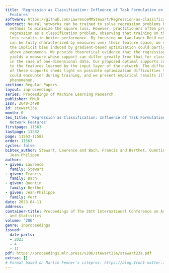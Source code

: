```yaml
---
title: 'Regression as Classification: Influence of Task Formulation on Neural Network
  Features'
software: https://github.com/LawrenceMMStewart/Regression-as-Classification
abstract: Neural networks can be trained to solve regression problems by using gradient-based
  methods to minimize the square loss. However, practitioners often prefer to reformulate
  regression as a classification problem, observing that training on the cross entropy
  loss results in better performance. By focusing on two-layer ReLU networks, which
  can be fully characterized by measures over their feature space, we explore how
  the implicit bias induced by gradient-based optimization could partly explain the
  above phenomenon. We provide theoretical evidence that the regression formulation
  yields a measure whose support can differ greatly from that for classification,
  in the case of one-dimensional data. Our proposed optimal supports correspond directly
  to the features learned by the input layer of the network. The different nature
  of these supports sheds light on possible optimization difficulties the square loss
  could encounter during training, and we present empirical results illustrating this
  phenomenon.
section: Regular Papers
layout: inproceedings
series: Proceedings of Machine Learning Research
publisher: PMLR
issn: 2640-3498
id: stewart23a
month: 0
tex_title: 'Regression as Classification: Influence of Task Formulation on Neural
  Network Features'
firstpage: 11563
lastpage: 11582
page: 11563-11582
order: 11563
cycles: false
bibtex_author: Stewart, Lawrence and Bach, Francis and Berthet, Quentin and Vert,
  Jean-Philippe
author:
- given: Lawrence
  family: Stewart
- given: Francis
  family: Bach
- given: Quentin
  family: Berthet
- given: Jean-Philippe
  family: Vert
date: 2023-04-11
address:
container-title: Proceedings of The 26th International Conference on Artificial Intelligence
  and Statistics
volume: '206'
genre: inproceedings
issued:
  date-parts:
  - 2023
  - 4
  - 11
pdf: https://proceedings.mlr.press/v206/stewart23a/stewart23a.pdf
extras: []
# Format based on Martin Fenner's citeproc: https://blog.front-matter.io/posts/citeproc-yaml-for-bibliographies/
---
```

